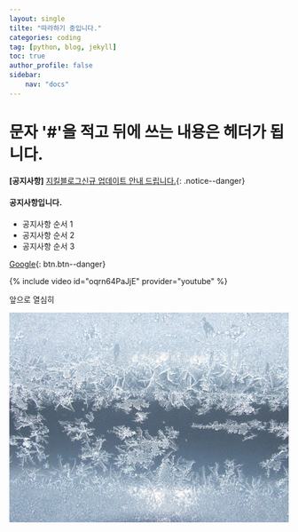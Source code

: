 ```yaml
---
layout: single
tilte: "따라하기 중입니다."
categories: coding
tag: [python, blog, jekyll]
toc: true
author_profile: false
sidebar:
    nav: "docs"
---
```


# 문자 '#'을 적고 뒤에 쓰는 내용은 헤더가 됩니다.

**[공지사항]** [지킬블로그신규 업데이트 안내 드립니다.](https://mmistakes.github.io/minimal-mistakes/docs/quick-start-guide/){: .notice--danger}

<div class = "notice--success">
<h4>공지사항입니다.</h4>
<ul>
    <li> 공지사항 순서 1 </li>
    <li> 공지사항 순서 2 </li>
    <li> 공지사항 순서 3 </li>
</ul>
</div>

[Google](https://google.com){: btn.btn--danger}

{% include video id="oqrn64PaJjE" provider="youtube" %}

앞으로 열심히


![ice_640](../assets/images/ice_640.jpg)
